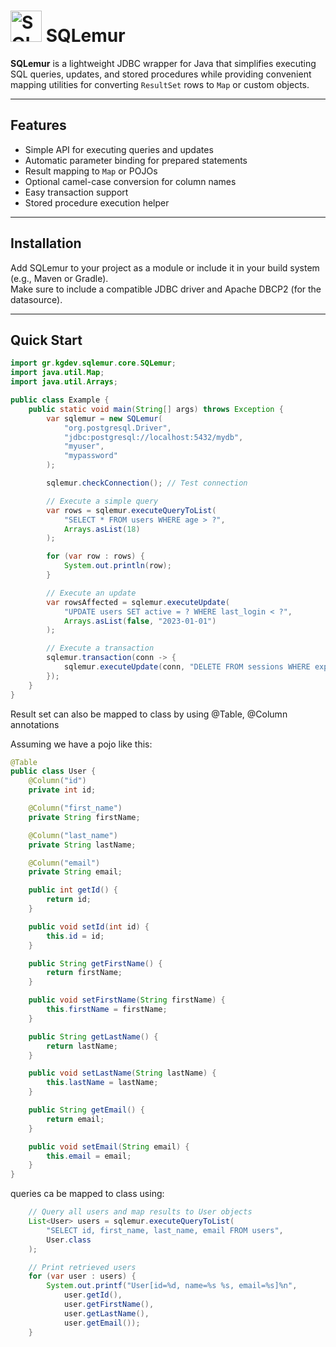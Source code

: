 
# <img src="https://www.svgrepo.com/show/252871/lemur.svg" alt="SQLemur Logo" width="50"/> SQLemur  

**SQLemur** is a lightweight JDBC wrapper for Java that simplifies executing SQL queries, updates, and stored procedures while providing convenient mapping utilities for converting `ResultSet` rows to `Map` or custom objects.  

---

## Features

- Simple API for executing queries and updates
- Automatic parameter binding for prepared statements
- Result mapping to `Map` or POJOs
- Optional camel-case conversion for column names
- Easy transaction support
- Stored procedure execution helper

---

## Installation

Add SQLemur to your project as a module or include it in your build system (e.g., Maven or Gradle).  
Make sure to include a compatible JDBC driver and Apache DBCP2 (for the datasource).

---

## Quick Start

```java
import gr.kgdev.sqlemur.core.SQLemur;
import java.util.Map;
import java.util.Arrays;

public class Example {
    public static void main(String[] args) throws Exception {
        var sqlemur = new SQLemur(
            "org.postgresql.Driver",
            "jdbc:postgresql://localhost:5432/mydb",
            "myuser",
            "mypassword"
        );

        sqlemur.checkConnection(); // Test connection

        // Execute a simple query
        var rows = sqlemur.executeQueryToList(
            "SELECT * FROM users WHERE age > ?",
            Arrays.asList(18)
        );

        for (var row : rows) {
            System.out.println(row);
        }

        // Execute an update
        var rowsAffected = sqlemur.executeUpdate(
            "UPDATE users SET active = ? WHERE last_login < ?",
            Arrays.asList(false, "2023-01-01")
        );

        // Execute a transaction
        sqlemur.transaction(conn -> {
            sqlemur.executeUpdate(conn, "DELETE FROM sessions WHERE expired = ?", Arrays.asList(true));
        });
    }
}
```

Result set can also be mapped to class by using @Table, @Column annotations

Assuming we have a pojo like this:

``` java 
@Table
public class User {
    @Column("id")
    private int id;

    @Column("first_name")
    private String firstName;

    @Column("last_name")
    private String lastName;

    @Column("email")
    private String email;

    public int getId() {
        return id;
    }

    public void setId(int id) {
        this.id = id;
    }

    public String getFirstName() {
        return firstName;
    }

    public void setFirstName(String firstName) {
        this.firstName = firstName;
    }

    public String getLastName() {
        return lastName;
    }

    public void setLastName(String lastName) {
        this.lastName = lastName;
    }

    public String getEmail() {
        return email;
    }

    public void setEmail(String email) {
        this.email = email;
    }
}
```

queries ca be mapped to class using:

``` java 
	// Query all users and map results to User objects
	List<User> users = sqlemur.executeQueryToList(
		"SELECT id, first_name, last_name, email FROM users",
		User.class
	);

	// Print retrieved users
	for (var user : users) {
		System.out.printf("User[id=%d, name=%s %s, email=%s]%n",
			user.getId(), 
			user.getFirstName(), 
			user.getLastName(), 
			user.getEmail());
	}
```
